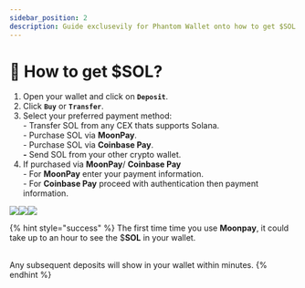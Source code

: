 ```yaml
---
sidebar_position: 2
description: Guide exclusevily for Phantom Wallet onto how to get $SOL.
---
```


# 📲 How to get $SOL?

1. Open your wallet and click on **`Deposit`**.
2. Click **`Buy`** or **`Transfer`**.
3. Select your preferred payment method: \
   \- Transfer SOL from any CEX thats supports Solana.\
   \- Purchase SOL via **MoonPay**.\
   \- Purchase SOL via **Coinbase Pay**.\
   **-** Send SOL from your other crypto wallet.
4. If purchased via **MoonPay**/ **Coinbase Pay**\
   \- For **MoonPay** enter your payment information. \
   \- For **Coinbase Pay** proceed with authentication then payment information.

<img src="https://i.imgur.com/XwejRje.png" alt="" data-size="original">![](https://i.imgur.com/BoYJd2s.png)![](../../.gitbook/assets/Screenshot\_882.png)![](../../.gitbook/assets/Screenshot\_881.png)

{% hint style="success" %}
The first time time you use **Moonpay**, it could take up to an hour to see the $**SOL** in your wallet.

\
Any subsequent deposits will show in your wallet within minutes.
{% endhint %}

